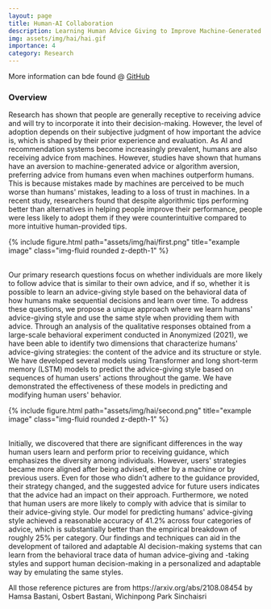 ```yaml
---
layout: page
title: Human-AI Collaboration
description: Learning Human Advice Giving to Improve Machine-Generated Advice Taking
img: assets/img/hai/hai.gif
importance: 4
category: Research
---
```


More information can bde found @ [GitHub](https://github.com/Thunderbeee/hai-cooking)

### **Overview**

Research has shown that people are generally receptive to receiving advice and will try to incorporate it into their decision-making. However, the level of adoption depends on their subjective judgment of how important the advice is, which is shaped by their prior experience and evaluation. As AI and recommendation systems become increasingly prevalent, humans are also receiving advice from machines. However, studies have shown that humans have an aversion to machine-generated advice or algorithm aversion, preferring advice from humans even when machines outperform humans. This is because mistakes made by machines are perceived to be much worse than humans' mistakes, leading to a loss of trust in machines. In a recent study, researchers found that despite algorithmic tips performing better than alternatives in helping people improve their performance, people were less likely to adopt them if they were counterintuitive compared to more intuitive human-provided tips.

<div class="row">
    <div class="col-sm mt-3 mt-md-0">
        {% include figure.html path="assets/img/hai/first.png" title="example image" class="img-fluid rounded z-depth-1" %}
    </div>
</div>
<br>

Our primary research questions focus on whether individuals are more likely to follow advice that is similar to their own advice, and if so, whether it is possible to learn an advice-giving style based on the behavioral data of how humans make sequential decisions and learn over time. To address these questions, we propose a unique approach where we learn humans' advice-giving style and use the same style when providing them with advice. Through an analysis of the qualitative responses obtained from a large-scale behavioral experiment conducted in Anonymized (2021), we have been able to identify two dimensions that characterize humans' advice-giving strategies: the content of the advice and its structure or style. We have developed several models using Transformer and long short-term memory (LSTM) models to predict the advice-giving style based on sequences of human users' actions throughout the game. We have demonstrated the effectiveness of these models in predicting and modifying human users' behavior.

<div class="row">
    <div class="col-sm mt-3 mt-md-0">
        {% include figure.html path="assets/img/hai/second.png" title="example image" class="img-fluid rounded z-depth-1" %}
    </div>
</div>
<br>

Initially, we discovered that there are significant differences in the way human users learn and perform prior to receiving guidance, which emphasizes the diversity among individuals. However, users' strategies became more aligned after being advised, either by a machine or by previous users. Even for those who didn't adhere to the guidance provided, their strategy changed, and the suggested advice for future users indicates that the advice had an impact on their approach. Furthermore, we noted that human users are more likely to comply with advice that is similar to their advice-giving style. Our model for predicting humans' advice-giving style achieved a reasonable accuracy of 41.2% across four categories of advice, which is substantially better than the empirical breakdown of roughly 25% per category. Our findings and techniques can aid in the development of tailored and adaptable AI decision-making systems that can learn from the behavioral trace data of human advice-giving and -taking styles and support human decision-making in a personalized and adaptable way by emulating the same styles.


<div class="caption">
    All those reference pictures are from https://arxiv.org/abs/2108.08454 by Hamsa Bastani, Osbert Bastani, Wichinpong Park Sinchaisri
</div> 